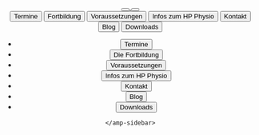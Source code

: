 <header class="site-header">
    <nav>
        <div class="green" id="topline"/>
         <a href="{{site.baseurl}}/" class="logo">
           <button id="homebt">
            <amp-img src="{{site.baseurl}}/assets/images/LogoHPPT.svg" alt="Welcome" height="60" width="60"></amp-img>
        </button>
        </a>
        <button id="sidebartogglebutton" on="tap:sidebar.toggle" class="barbuttons">
            <amp-img src="{{site.baseurl}}/assets/images/Burger.svg" alt="an image" layout="fixed" width="40px" height="36px"></amp-img>
        </button>
        <div class="navbuttonsbar right">
              <a class="page-link" href="{{site.baseurl}}/termine-und-anmeldung/"><button class="barbuttons">Termine</button></a>
              <a class="page-link" href="{{site.baseurl}}/die-fortbildung/"><button class="barbuttons">Fortbildung</button></a>
              <a class="page-link" href="{{site.baseurl}}/voraussetzungen-und-anerkennung/"><button class="barbuttons">Voraussetzungen</button></a>
              <a class="page-link" href="{{site.baseurl}}/hp-physio/"><button class="barbuttons">Infos zum HP Physio</button></a>
              <a class="page-link" href="{{site.baseurl}}/kontakt/"><button class="barbuttons">Kontakt</button></a>
              <a class="page-link" href="{{site.baseurl}}/blog/"><button class="barbuttons">Blog</button></a>
              <a class="page-link" href="{{site.baseurl}}/downloads/"><button class="barbuttons">Downloads</button></a>
        </div>
    </nav>
    <amp-sidebar id="sidebar" layout="nodisplay" side="right">
        <amp-img class="amp-close-image hoveropacity midgrey" src="{{site.baseurl}}/assets/images/closeX.svg" width="40" height="40" alt="close sidebar" on="tap:sidebar.toggle" role="button" tabindex="0"></amp-img>
          <ul>
              <li><a class="page-link" href="{{ site.baseurl }}/termine-und-anmeldung/"><button class="barbuttons">Termine</button></a></li>
              <li><a class="page-link" href="{{ site.baseurl }}/die-fortbildung/"><button class="barbuttons">Die Fortbildung</button></a></li>
              <li><a class="page-link" href="{{ site.baseurl }}/voraussetzungen-und-anerkennung/"><button class="barbuttons">Voraussetzungen</button></a></li>
              <li><a class="page-link" href="{{ site.baseurl }}/hp-physio/"><button class="barbuttons">Infos zum HP Physio</button></a></li>
              <li><a class="page-link" href="{{ site.baseurl }}/kontakt/"><button class="barbuttons">Kontakt</button></a></li>
              <li><a class="page-link" href="{{ site.baseurl }}/blog/"><button class="barbuttons">Blog</button></a></li>
              <li><a class="page-link" href="{{ site.baseurl }}/downloads/"><button class="barbuttons">Downloads</button></a></li>
            </ul>

    </amp-sidebar>
</header>
